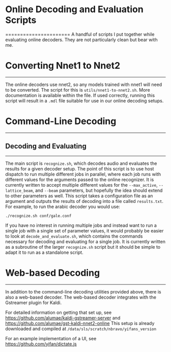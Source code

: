 # Online Decoding and Evaluation Scripts
======================
A handful of scripts I put together while evaluating online decoders. They are not particularly clean but bear with me.

# Converting Nnet1 to Nnet2
------------------
The online decoders use nnet2, so any models trained with nnet1 will need to be converted. The script for this is  `utils/nnet1-to-nnet2.sh`. More documentation is available within the file. If used correctly, running this script will result in a `.mdl` file suitable for use in our online decoding setups.

# Command-Line Decoding
------------

## Decoding and Evaluating
------------
The main script is `recognize.sh`, which decodes audio and evaluates the results for a given decoder setup. The point of this script is to use host dispatch to run multiple different jobs in parallel, where each job runs with different values for the arguments passed to the online recognizer. It is currently written to accept multiple different values for the `--max_active`, `--lattice_beam`, and `--beam` parameters, but hopefully the idea should extend to other parameters as well. This script takes a configuration file as an argument and outputs the results of decoding into a file called `results.txt`. For example, to run the arabic decoder you would use:

    ./recognize.sh conf/gale.conf

If you have no interest in running multiple jobs and instead want to run a single job with a single set of parameter values, it would probably be easier to look at `decode_and_evaluate.sh`, which contains the commands necessary for decoding and evaluating for a single job. It is currently written as a subroutine of the larger `recognize.sh` script but it should be simple to adapt it to run as a standalone script.


# Web-based Decoding
------------
In addition to the command-line decoding utilities provided above, there is also a web-based decoder. The web-based decoder integrates with the Gstreamer plugin for Kaldi.

For detailed information on getting that set up, see
https://github.com/alumae/kaldi-gstreamer-server
and
https://github.com/alumae/gst-kaldi-nnet2-online
This setup is already downloaded and compiled at `/data/sls/scratch/nbravo/yifans_version`

For an example implementation of a UI, see
https://github.com/yifan/dictate.js

